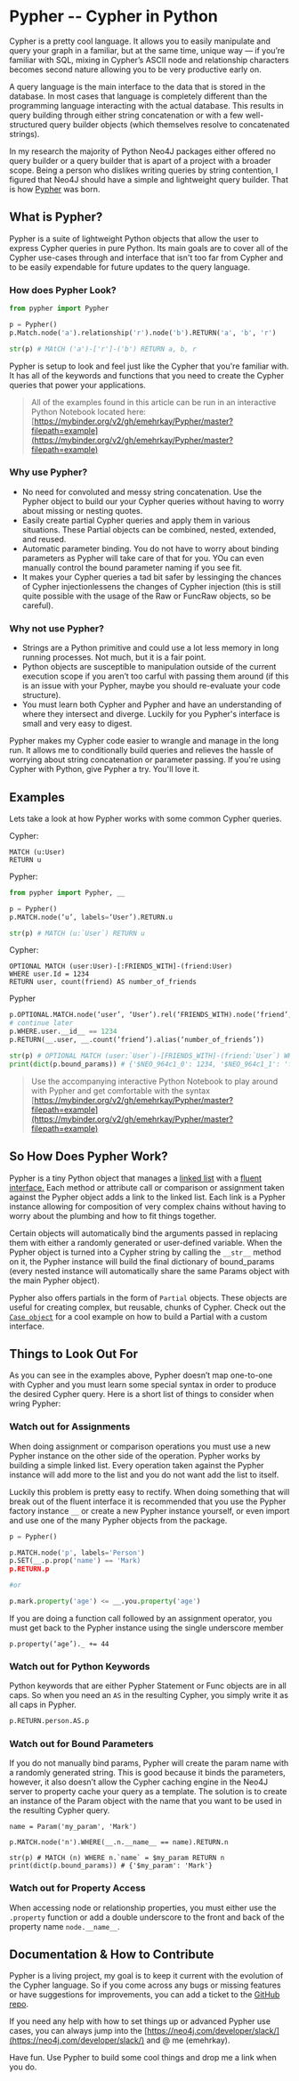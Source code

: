 # Pypher -- Cypher in Python

Cypher is a pretty cool language. It allows you to easily manipulate and query your graph in a familiar, but at the same time, unique way — if you’re familiar with SQL, mixing in Cypher’s ASCII node and relationship characters becomes second nature allowing you to be very productive early on.

A query language is the main interface to the data that is stored in the database. In most cases that language is completely different than the programming language interacting with the actual database. This results in query building through either string concatenation or with a few well-structured query builder objects (which themselves resolve to concatenated strings).

In my research the majority of Python Neo4J packages either offered no query builder or a query builder that is apart of a project with a broader scope. Being a person who dislikes writing queries by string contention, I figured that Neo4J should have a simple and lightweight query builder. That is how [Pypher](https://github.com/emehrkay/Pypher) was born.

## What is Pypher?

Pypher is a suite of lightweight Python objects that allow the user to express Cypher queries in pure Python. Its main goals are to cover all of the Cypher use-cases through and interface that isn't too far from Cypher and to be easily expendable for future updates to the query language.

### How does Pypher Look?

```python
from pypher import Pypher

p = Pypher()
p.Match.node('a').relationship('r').node('b').RETURN('a', 'b', 'r')

str(p) # MAtCH ('a')-['r']-('b') RETURN a, b, r
```

Pypher is setup to look and feel just like the Cypher that you're familiar with. It has all of the keywords and functions that you need to create the Cypher queries that power your applications.

> All of the examples found in this article can be run in an interactive Python Notebook located here: [https://mybinder.org/v2/gh/emehrkay/Pypher/master?filepath=example](https://mybinder.org/v2/gh/emehrkay/Pypher/master?filepath=example)

### Why use Pypher?

* No need for convoluted and messy string concatenation. Use the Pypher object to build our your Cypher queries without having to worry about missing or nesting quotes.
* Easily create partial Cypher queries and apply them in various situations. These Partial objects can be combined, nested, extended, and reused.
* Automatic parameter binding. You do not have to worry about binding parameters as Pypher will take care of that for you. YOu can even manually control the bound parameter naming if you see fit.
* It makes your Cypher queries a tad bit safer by lessinging the chances of Cypher injectionlessens the changes of Cypher injection (this is still quite possible with the usage of the Raw or FuncRaw objects, so be careful).

### Why not use Pypher?

* Strings are a Python primitive and could use a lot less memory in long running processes. Not much, but it is a fair point.
* Python objects are susceptible to manipulation outside of the current execution scope if you aren’t too carful with passing them around (if this is an issue with your Pypher, maybe you should re-evaluate your code structure).
* You must learn both Cypher and Pypher and have an understanding of where they intersect and diverge. Luckily for you Pypher's interface is small and very easy to digest.

Pypher makes my Cypher code easier to wrangle and manage in the long run. It allows me to conditionally build queries and relieves the hassle of worrying about string concatenation or parameter passing. If you're using Cypher with Python, give Pypher a try. You'll love it.

## Examples

Lets take a look at how Pypher works with some common Cypher queries.

Cypher:

```cypher
MATCH (u:User)
RETURN u
```

Pypher:

```python
from pypher import Pypher, __

p = Pypher()
p.MATCH.node(‘u’, labels=‘User’).RETURN.u

str(p) # MATCH (u:`User`) RETURN u
```

Cypher:

```cypher
OPTIONAL MATCH (user:User)-[:FRIENDS_WITH]-(friend:User)
WHERE user.Id = 1234
RETURN user, count(friend) AS number_of_friends
```

Pypher

```python
p.OPTIONAL.MATCH.node(‘user’, ‘User’).rel(‘FRIENDS_WITH).node(‘friend’, ‘User’)
# continue later
p.WHERE.user.__id__ == 1234
p.RETURN(__.user, __.count(‘friend’).alias(‘number_of_friends’))

str(p) # OPTIONAL MATCH (user:`User`)-[FRIENDS_WITH]-(friend:`User`) WHERE user.`id` = $NEO_964c1_0 RETURN user, count($NEO_964c1_1) AS $NEO_964c1_2
print(dict(p.bound_params)) # {'$NEO_964c1_0': 1234, '$NEO_964c1_1': 'friend', '$NEO_964c1_2': 'number_of_friends'}
```

> Use the accompanying interactive Python Notebook to play around with Pypher and get comfortable with the syntax [https://mybinder.org/v2/gh/emehrkay/Pypher/master?filepath=example](https://mybinder.org/v2/gh/emehrkay/Pypher/master?filepath=example)

## So How Does Pypher Work?

Pypher is a tiny Python object that manages a [linked list](https://en.wikipedia.org/wiki/Linked_list) with a [fluent interface.](https://en.wikipedia.org/wiki/Fluent_interface) Each method or attribute call or comparison or assignment taken against the Pypher object adds a link to the linked list. Each link is a Pypher instance allowing for composition of very complex chains without having to worry about the plumbing and how to fit things together.

Certain objects will automatically bind the arguments passed in replacing them with either a randomly generated or user-defined variable. When the Pypher object is turned into a Cypher string by calling the `__str__` method on it, the Pypher instance will build the final dictionary of bound_params (every nested instance will automatically share the same Params object with the main Pypher object).

Pypher also offers partials in the form of `Partial` objects. These objects are useful for creating complex, but reusable, chunks of Cypher. Check out the [`Case object`](https://github.com/emehrkay/Pypher/blob/master/pypher/partial.py#L232) for a cool example on how to build a Partial with a custom interface.

## Things to Look Out For

As you can see in the examples above, Pypher doesn’t map one-to-one with Cypher and you must learn some special syntax in order to produce the desired Cypher query. Here is a short list of things to consider when wring Pypher:

### Watch out for Assignments

When doing assignment or comparison operations you must use a new Pypher instance on the other side of the operation. Pypher works by building a simple linked list. Every operation taken against the Pypher instance will add more to the list and you do not want add the list to itself.

Luckily this problem is pretty easy to rectify. When doing something that will break out of the fluent interface it is recommended that you use the Pypher factory instance `__` or create a new Pypher instance yourself, or even import and use one of the many Pypher objects from the package.

```python
p = Pypher()

p.MATCH.node('p', labels='Person')
p.SET(__.p.prop('name') == 'Mark)
p.RETURN.p

#or

p.mark.property('age') <= __.you.property('age')
```

If you are doing a function call followed by an assignment operator, you must get back to the Pypher instance using the single underscore member

```
p.property(‘age’)._ += 44
```

### Watch out for Python Keywords

Python keywords that are either Pypher Statement or Func objects are in all caps. So when you need an `AS` in the resulting Cypher, you simply write it as all caps in Pypher.

```python
p.RETURN.person.AS.p
```

### Watch out for Bound Parameters

If you do not manually bind params, Pypher will create the param name with a randomly generated string. This is good because it binds the parameters, however, it also doesn’t allow the Cypher caching engine in the Neo4J server to property cache your query as a template. The solution is to create an instance of the Param object with the name that you want to be used in the resulting Cypher query.

```
name = Param('my_param', 'Mark')

p.MATCH.node('n').WHERE(__.n.__name__ == name).RETURN.n

str(p) # MATCH (n) WHERE n.`name` = $my_param RETURN n
print(dict(p.bound_params)) # {'$my_param': 'Mark'}
```

### Watch out for Property Access

When accessing node or relationship properties, you must either use the `.property` function or add a double underscore to the front and back of the property name `node.__name__`.

## Documentation & How to Contribute

Pypher is a living project, my goal is to keep it current with the evolution of the Cypher language. So if you come across any bugs or missing features or have suggestions for improvements, you can add a ticket to the [GitHub repo](https://github.com/emehrkay/Pypher).

If you need any help with how to set things up or advanced Pypher use cases, you can always jump into the [https://neo4j.com/developer/slack/](https://neo4j.com/developer/slack/) and @ me (emehrkay).

Have fun. Use Pypher to build some cool things and drop me a link when you do.